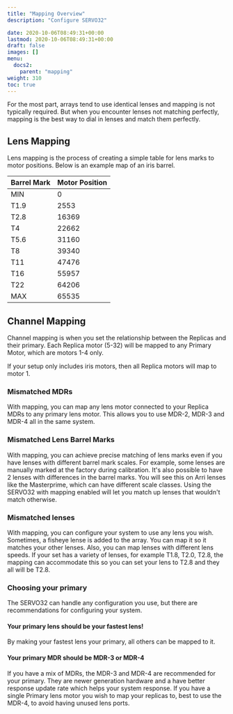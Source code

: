 ```yaml
---
title: "Mapping Overview"
description: "Configure SERVO32"

date: 2020-10-06T08:49:31+00:00
lastmod: 2020-10-06T08:49:31+00:00
draft: false
images: []
menu:
  docs2:
    parent: "mapping"
weight: 310
toc: true
---
```


For the most part, arrays tend to use identical lenses and mapping is not typically required. But when you encounter lenses not matching perfectly, mapping is the best way to dial in lenses and match them perfectly.

## Lens Mapping

Lens mapping is the process of creating a simple table for lens marks to motor positions. Below is an example map of an iris barrel.

| Barrel Mark | Motor Position |
| ----------- | -------------- |
| MIN  | 0 |
| T1.9 | 2553 |
| T2.8 | 16369 |
| T4 | 22662 |
| T5.6 | 31160 |
| T8 | 39340 |
| T11 | 47476 |
| T16 | 55957 |
| T22 | 64206 |
| MAX | 65535 |

## Channel Mapping

Channel mapping is when you set the relationship between the Replicas and their primary. Each Replica motor (5-32) will be mapped to any Primary Motor, which are motors 1-4 only.

If your setup only includes iris motors, then all Replica motors will map to motor 1.

### Mismatched MDRs

With mapping, you can map any lens motor connected to your Replica MDRs to any primary lens motor. This allows you to use MDR-2, MDR-3 and MDR-4 all in the same system.

### Mismatched Lens Barrel Marks

With mapping, you can achieve precise matching of lens marks even if you have lenses with different barrel mark scales. For example, some lenses are manually marked at the factory during calibration. It's also possible to have 2 lenses with differences in the barrel marks. You will see this on Arri lenses like the Masterprime, which can have different scale classes. Using the SERVO32 with mapping enabled will let you match up lenses that wouldn't match otherwise.

### Mismatched lenses

With mapping, you can configure your system to use any lens you wish. Sometimes, a fisheye lense is added to the array. You can map it so it matches your other lenses. Also, you can map lenses with different lens speeds. If your set has a variety of lenses, for example T1.8, T2.0, T2.8, the mapping can accommodate this so you can set your lens to T2.8 and they all will be T2.8.

### Choosing your primary

The SERVO32 can handle any configuration you use, but there are recommendations for configuring your system.

#### Your primary lens should be your fastest lens!

By making your fastest lens your primary, all others can be mapped to it.

#### Your primary MDR should be MDR-3 or MDR-4

If you have a mix of MDRs, the MDR-3 and MDR-4 are recommended for your primary. They are newer generation hardware and a have better response update rate which helps your system response. If you have a single Primary lens motor you wish to map your replicas to, best to use the MDR-4, to avoid having unused lens ports.
